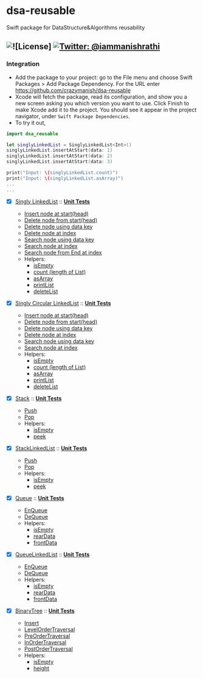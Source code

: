 # dsa-reusable
Swift package for DataStructure&Algorithms reusability

![![License]](https://img.shields.io/badge/license-MIT-green.svg?style=flat)
[![Twitter: @iammanishrathi](https://img.shields.io/badge/contact-@iammanishrathi-blue.svg?style=flat)](https://twitter.com/iammanishrathi)
------

### Integration
- Add the package to your project: go to the File menu and choose Swift Packages > Add Package Dependency. For the URL enter https://github.com/crazymanish/dsa-reusable
- Xcode will fetch the package, read its configuration, and show you a new screen asking you which version you want to use. Click Finish to make Xcode add it to the project. You should see it appear in the project navigator, under `Swift Package Dependencies`.
- To try it out,
```swift
import dsa_reusable

let singlyLinkedList = SinglyLinkedList<Int>()
singlyLinkedList.insertAtStart(data: 1)
singlyLinkedList.insertAtStart(data: 2)
singlyLinkedList.insertAtStart(data: 3)

print("Input: \(singlyLinkedList.count)")
print("Input: \(singlyLinkedList.asArray)")
...
...
```

- [X] [Singly LinkedList](https://github.com/crazymanish/dsa-reusable/blob/main/Sources/dsa-reusable/LinkedList/SinglyLinkedList/SinglyLinkedList.swift) :: [**Unit Tests**](https://github.com/crazymanish/dsa-reusable/blob/main/Tests/dsa-reusableTests/LinkedList/SinglyLinkedList/SinglyLinkedListTests.swift)
  - [Insert node at start(head)](https://github.com/crazymanish/dsa-reusable/blob/main/Sources/dsa-reusable/LinkedList/SinglyLinkedList/SinglyLinkedList.swift#L43)
  - [Delete node from start(head)](https://github.com/crazymanish/dsa-reusable/blob/main/Sources/dsa-reusable/LinkedList/SinglyLinkedList/SinglyLinkedList.swift#L54)
  - [Delete node using data key](https://github.com/crazymanish/dsa-reusable/blob/main/Sources/dsa-reusable/LinkedList/SinglyLinkedList/SinglyLinkedList.swift#L64)
  - [Delete node at index](https://github.com/crazymanish/dsa-reusable/blob/main/Sources/dsa-reusable/LinkedList/SinglyLinkedList/SinglyLinkedList.swift#L87)
  - [Search node using data key](https://github.com/crazymanish/dsa-reusable/blob/main/Sources/dsa-reusable/LinkedList/SinglyLinkedList/SinglyLinkedList.swift#L121)
  - [Search node at index](https://github.com/crazymanish/dsa-reusable/blob/main/Sources/dsa-reusable/LinkedList/SinglyLinkedList/SinglyLinkedList.swift#L135)
  - [Search node from End at index](https://github.com/crazymanish/dsa-reusable/blob/main/Sources/dsa-reusable/LinkedList/SinglyLinkedList/SinglyLinkedList.swift#L151)
  - Helpers:
    - [isEmpty](https://github.com/crazymanish/dsa-reusable/blob/main/Sources/dsa-reusable/LinkedList/SinglyLinkedList/SinglyLinkedList.swift#L13)
    - [count (length of List)](https://github.com/crazymanish/dsa-reusable/blob/main/Sources/dsa-reusable/LinkedList/SinglyLinkedList/SinglyLinkedList.swift#L29)
    - [asArray](https://github.com/crazymanish/dsa-reusable/blob/main/Sources/dsa-reusable/LinkedList/SinglyLinkedList/SinglyLinkedList.swift#L15)
    - [printList](https://github.com/crazymanish/dsa-reusable/blob/main/Sources/dsa-reusable/LinkedList/SinglyLinkedList/SinglyLinkedList.swift#L135)
    - [deleteList](https://github.com/crazymanish/dsa-reusable/blob/main/Sources/dsa-reusable/LinkedList/SinglyLinkedList/SinglyLinkedList.swift#L117)

- [X] [Singly Circular LinkedList](https://github.com/crazymanish/dsa-reusable/blob/main/Sources/dsa-reusable/LinkedList/SinglyCircularLinkedList/SinglyCircularLinkedList.swift) :: [**Unit Tests**](https://github.com/crazymanish/dsa-reusable/blob/main/Tests/dsa-reusableTests/LinkedList/SinglyCircularLinkedList/SinglyCircularLinkedListTests.swift)
  - [Insert node at start(head)](https://github.com/crazymanish/dsa-reusable/blob/main/Sources/dsa-reusable/LinkedList/SinglyCircularLinkedList/SinglyCircularLinkedList.swift#L46)
  - [Delete node from start(head)](https://github.com/crazymanish/dsa-reusable/blob/main/Sources/dsa-reusable/LinkedList/SinglyCircularLinkedList/SinglyCircularLinkedList.swift#L81)
  - [Delete node using data key](https://github.com/crazymanish/dsa-reusable/blob/main/Sources/dsa-reusable/LinkedList/SinglyCircularLinkedList/SinglyCircularLinkedList.swift#L91)
  - [Delete node at index](https://github.com/crazymanish/dsa-reusable/blob/main/Sources/dsa-reusable/LinkedList/SinglyCircularLinkedList/SinglyCircularLinkedList.swift#L114)
  - [Search node using data key](https://github.com/crazymanish/dsa-reusable/blob/main/Sources/dsa-reusable/LinkedList/SinglyCircularLinkedList/SinglyCircularLinkedList.swift#L138)
  - [Search node at index](https://github.com/crazymanish/dsa-reusable/blob/main/Sources/dsa-reusable/LinkedList/SinglyCircularLinkedList/SinglyCircularLinkedList.swift#L152)
  - Helpers:
    - [isEmpty](https://github.com/crazymanish/dsa-reusable/blob/main/Sources/dsa-reusable/LinkedList/SinglyCircularLinkedList/SinglyCircularLinkedList.swift#L13)
    - [count (length of List)](https://github.com/crazymanish/dsa-reusable/blob/main/Sources/dsa-reusable/LinkedList/SinglyCircularLinkedList/SinglyCircularLinkedList.swift#L31)
    - [asArray](https://github.com/crazymanish/dsa-reusable/blob/main/Sources/dsa-reusable/LinkedList/SinglyCircularLinkedList/SinglyCircularLinkedList.swift#L15)
    - [printList](https://github.com/crazymanish/dsa-reusable/blob/main/Sources/dsa-reusable/LinkedList/SinglyCircularLinkedList/SinglyCircularLinkedList.swift#L59)
    - [deleteList](https://github.com/crazymanish/dsa-reusable/blob/main/Sources/dsa-reusable/LinkedList/SinglyCircularLinkedList/SinglyCircularLinkedList.swift#L59)

- [X] [Stack](https://github.com/crazymanish/dsa-reusable/blob/main/Sources/dsa-reusable/Stack/Stack.swift) :: [**Unit Tests**](https://github.com/crazymanish/dsa-reusable/blob/main/Tests/dsa-reusableTests/Stack/StackTests.swift)
  - [Push](https://github.com/crazymanish/dsa-reusable/blob/main/Sources/dsa-reusable/Stack/Stack.swift#L26)
  - [Pop](https://github.com/crazymanish/dsa-reusable/blob/main/Sources/dsa-reusable/Stack/Stack.swift#L31)
  - Helpers:
    - [isEmpty](https://github.com/crazymanish/dsa-reusable/blob/main/Sources/dsa-reusable/Stack/Stack.swift#L18)
    - [peek](https://github.com/crazymanish/dsa-reusable/blob/main/Sources/dsa-reusable/Stack/Stack.swift#L20)

- [X] [StackLinkedList](https://github.com/crazymanish/dsa-reusable/blob/main/Sources/dsa-reusable/Stack/StackLinkedList.swift) :: [**Unit Tests**](https://github.com/crazymanish/dsa-reusable/blob/main/Tests/dsa-reusableTests/Stack/StackLinkedListTests.swift)
  - [Push](https://github.com/crazymanish/dsa-reusable/blob/main/Sources/dsa-reusable/Stack/StackLinkedList.swift#L25)
  - [Pop](https://github.com/crazymanish/dsa-reusable/blob/main/Sources/dsa-reusable/Stack/StackLinkedList.swift#L29)
  - Helpers:
    - [isEmpty](https://github.com/crazymanish/dsa-reusable/blob/main/Sources/dsa-reusable/Stack/StackLinkedList.swift#L17)
    - [peek](https://github.com/crazymanish/dsa-reusable/blob/main/Sources/dsa-reusable/Stack/StackLinkedList.swift#L19)

- [X] [Queue](https://github.com/crazymanish/dsa-reusable/blob/main/Sources/dsa-reusable/Queue/Queue.swift) :: [**Unit Tests**](https://github.com/crazymanish/dsa-reusable/blob/main/Tests/dsa-reusableTests/Queue/QueueTests.swift)
  - [EnQueue](https://github.com/crazymanish/dsa-reusable/blob/main/Sources/dsa-reusable/Queue/Queue.swift#L35)
  - [DeQueue](https://github.com/crazymanish/dsa-reusable/blob/main/Sources/dsa-reusable/Queue/Queue.swift#L46)
  - Helpers:
    - [isEmpty](https://github.com/crazymanish/dsa-reusable/blob/main/Sources/dsa-reusable/Queue/Queue.swift#L17)
    - [rearData](https://github.com/crazymanish/dsa-reusable/blob/main/Sources/dsa-reusable/Queue/Queue.swift#L23)
    - [frontData](https://github.com/crazymanish/dsa-reusable/blob/main/Sources/dsa-reusable/Queue/Queue.swift#L29)

- [X] [QueueLinkedList](https://github.com/crazymanish/dsa-reusable/blob/main/Sources/dsa-reusable/Queue/QueueLinkedList.swift) :: [**Unit Tests**](https://github.com/crazymanish/dsa-reusable/blob/main/Tests/dsa-reusableTests/Queue/QueueLinkedListTests.swift)
  - [EnQueue](https://github.com/crazymanish/dsa-reusable/blob/main/Sources/dsa-reusable/Queue/QueueLinkedList.swift#L34)
  - [DeQueue](https://github.com/crazymanish/dsa-reusable/blob/main/Sources/dsa-reusable/Queue/QueueLinkedList.swift#L46)
  - Helpers:
    - [isEmpty](https://github.com/crazymanish/dsa-reusable/blob/main/Sources/dsa-reusable/Queue/QueueLinkedList.swift#L16)
    - [rearData](https://github.com/crazymanish/dsa-reusable/blob/main/Sources/dsa-reusable/Queue/QueueLinkedList.swift#L22)
    - [frontData](https://github.com/crazymanish/dsa-reusable/blob/main/Sources/dsa-reusable/Queue/QueueLinkedList.swift#L28)

- [X] [BinaryTree](https://github.com/crazymanish/dsa-reusable/blob/main/Sources/dsa-reusable/BinaryTree/BinaryTree.swift) :: [**Unit Tests**](https://github.com/crazymanish/dsa-reusable/blob/main/Tests/dsa-reusableTests/BinaryTree/BinaryTreeTests.swift)
  - [Insert](https://github.com/crazymanish/dsa-reusable/blob/main/Sources/dsa-reusable/BinaryTree/BinaryTree.swift#L19)
  - [LevelOrderTraversal](https://github.com/crazymanish/dsa-reusable/blob/main/Sources/dsa-reusable/BinaryTree/BinaryTree%2BTraversal.swift#L11)
  - [PreOrderTraversal](https://github.com/crazymanish/dsa-reusable/blob/main/Sources/dsa-reusable/BinaryTree/BinaryTree%2BTraversal.swift#L36)
  - [InOrderTraversal](https://github.com/crazymanish/dsa-reusable/blob/main/Sources/dsa-reusable/BinaryTree/BinaryTree%2BTraversal.swift#L58)
  - [PostOrderTraversal](https://github.com/crazymanish/dsa-reusable/blob/main/Sources/dsa-reusable/BinaryTree/BinaryTree%2BTraversal.swift#L80)
  - Helpers:
    - [isEmpty](https://github.com/crazymanish/dsa-reusable/blob/main/Sources/dsa-reusable/BinaryTree/BinaryTree.swift#L13)
    - [height](https://github.com/crazymanish/dsa-reusable/blob/main/Sources/dsa-reusable/BinaryTree/BinaryTree%2BHelper.swift#L11)

